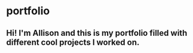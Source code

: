 # portfolio

## Hi! I'm Allison and this is my portfolio filled with different cool projects I worked on. 

